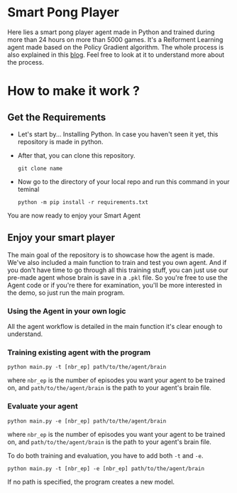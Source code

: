# Smart Pong Player
Here lies a smart pong player agent made in Python and trained during more than 24 hours on more than 5000 games. It's a Reiforment Learning agent made based on the Policy Gradient algorithm. The whole process is also explained in this [blog](http://karpathy.github.io/2016/05/31/rl/). Feel free to look at it to understand more about the process.

# How to make it work ?

## Get the Requirements
- Let's start by... Installing Python. In case you haven't seen it yet, this repository is made in python.
- After that, you can clone this repository.

      git clone name
    
- Now go to the directory of your local repo and run this command in your teminal

      python -m pip install -r requirements.txt

You are now ready to enjoy your Smart Agent

## Enjoy your smart player
The main goal of the repository is to showcase how the agent is made. We've also included a main function to train and test you own agent. And if you don't have time to go through all this training stuff, you can just use our pre-made agent whose brain is save in a `.pkl` file. So you're free to use the Agent code or if you're there for examination, you'll be more interested in the demo, so just run the main program.

### Using the Agent in your own logic
All the agent workflow is detailed in the main function it's clear enough to understand.

### Training existing agent with the program
    python main.py -t [nbr_ep] path/to/the/agent/brain
where `nbr_ep` is the number of episodes you want your agent to be trained on, and `path/to/the/agent/brain` is the path to your agent's brain file.

### Evaluate your agent
    python main.py -e [nbr_ep] path/to/the/agent/brain
where `nbr_ep` is the number of episodes you want your agent to be trained on, and `path/to/the/agent/brain` is the path to your agent's brain file.

To do both training and evaluation, you have to add both `-t` and `-e`.

    python main.py -t [nbr_ep] -e [nbr_ep] path/to/the/agent/brain
If no path is specified, the program creates a new model.
